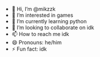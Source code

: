 - 👋 Hi, I’m @mikzzk
- 👀 I’m interested in games
- 🌱 I’m currently learning python
- 💞️ I’m looking to collaborate on idk
- 📫 How to reach me idk
- 😄 Pronouns: he/him
- ⚡ Fun fact: idk

<!---
mikzzk/mikzzk is a ✨ special ✨ repository because its `README.md` (this file) appears on your GitHub profile.
You can click the Preview link to take a look at your changes.
--->
